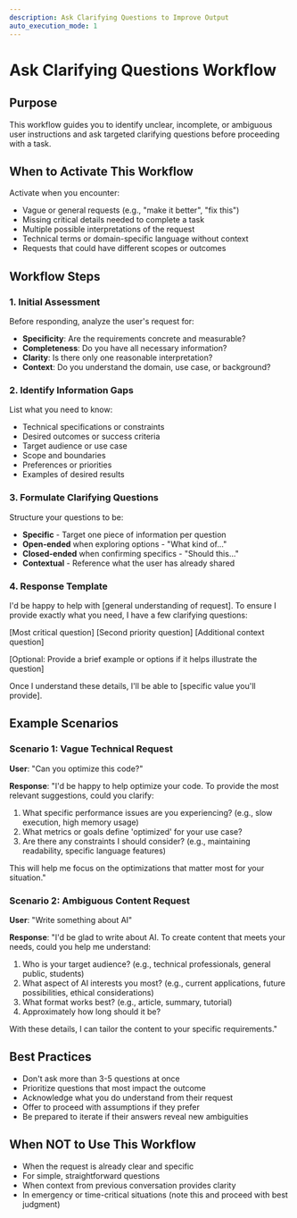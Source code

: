 ```yaml
---
description: Ask Clarifying Questions to Improve Output
auto_execution_mode: 1
---
```


# Ask Clarifying Questions Workflow

## Purpose
This workflow guides you to identify unclear, incomplete, or ambiguous user instructions and ask targeted clarifying questions before proceeding with a task.

## When to Activate This Workflow
Activate when you encounter:
- Vague or general requests (e.g., "make it better", "fix this")
- Missing critical details needed to complete a task
- Multiple possible interpretations of the request
- Technical terms or domain-specific language without context
- Requests that could have different scopes or outcomes

## Workflow Steps

### 1. Initial Assessment
Before responding, analyze the user's request for:
- **Specificity**: Are the requirements concrete and measurable?
- **Completeness**: Do you have all necessary information?
- **Clarity**: Is there only one reasonable interpretation?
- **Context**: Do you understand the domain, use case, or background?

### 2. Identify Information Gaps
List what you need to know:
- Technical specifications or constraints
- Desired outcomes or success criteria
- Target audience or use case
- Scope and boundaries
- Preferences or priorities
- Examples of desired results

### 3. Formulate Clarifying Questions
Structure your questions to be:
- **Specific** - Target one piece of information per question
- **Open-ended** when exploring options - "What kind of..."
- **Closed-ended** when confirming specifics - "Should this..."
- **Contextual** - Reference what the user has already shared

### 4. Response Template


I'd be happy to help with [general understanding of request]. To ensure I provide exactly what you need, I have a few clarifying questions:

[Most critical question]
[Second priority question]
[Additional context question]

[Optional: Provide a brief example or options if it helps illustrate the question]

Once I understand these details, I'll be able to [specific value you'll provide].


## Example Scenarios

### Scenario 1: Vague Technical Request
**User**: "Can you optimize this code?"

**Response**:
"I'd be happy to help optimize your code. To provide the most relevant suggestions, could you clarify:

1. What specific performance issues are you experiencing? (e.g., slow execution, high memory usage)
2. What metrics or goals define 'optimized' for your use case?
3. Are there any constraints I should consider? (e.g., maintaining readability, specific language features)

This will help me focus on the optimizations that matter most for your situation."

### Scenario 2: Ambiguous Content Request
**User**: "Write something about AI"

**Response**:
"I'd be glad to write about AI. To create content that meets your needs, could you help me understand:

1. Who is your target audience? (e.g., technical professionals, general public, students)
2. What aspect of AI interests you most? (e.g., current applications, future possibilities, ethical considerations)
3. What format works best? (e.g., article, summary, tutorial)
4. Approximately how long should it be?

With these details, I can tailor the content to your specific requirements."

## Best Practices
- Don't ask more than 3-5 questions at once
- Prioritize questions that most impact the outcome
- Acknowledge what you do understand from their request
- Offer to proceed with assumptions if they prefer
- Be prepared to iterate if their answers reveal new ambiguities

## When NOT to Use This Workflow
- When the request is already clear and specific
- For simple, straightforward questions
- When context from previous conversation provides clarity
- In emergency or time-critical situations (note this and proceed with best judgment)